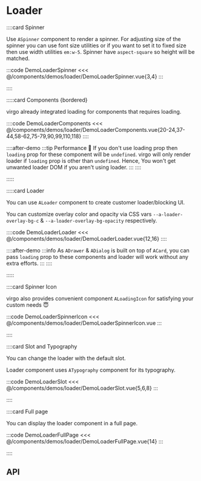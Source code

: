 <script lang="ts" setup>
import api from '@virgo/component-meta/ALoader.json';
</script>

# Loader

<!-- 👉 Spinner -->
::::card Spinner

Use `ASpinner` component to render a spinner. For adjusting size of the spinner you can use font size utilities or if you want to set it to fixed size then use width utilities `em:w-5`. Spinner have `aspect-square` so height will be matched.

:::code DemoLoaderSpinner
<<< @/components/demos/loader/DemoLoaderSpinner.vue{3,4}
:::

::::

<!-- 👉 Components -->
:::::card Components {bordered}

virgo already integrated loading for components that requires loading.

::::code DemoLoaderComponents
<<< @/components/demos/loader/DemoLoaderComponents.vue{20-24,37-44,58-62,75-79,90,99,110,118}
::::

::::after-demo
:::tip Performance 🚀
If you don't use loading prop then `loading` prop for these component will be `undefined`. virgo will only render loader if `loading` prop is other than `undefined`. Hence, You won't get unwanted loader DOM if you aren't using loader.
:::
::::

:::::

<!-- 👉 Loader -->
:::::card Loader

You can use `ALoader` component to create customer loader/blocking UI.

You can customize overlay color and opacity via CSS vars `--a-loader-overlay-bg-c` & `--a-loader-overlay-bg-opacity` respectively.

::::code DemoLoaderLoader
<<< @/components/demos/loader/DemoLoaderLoader.vue{12,16}
::::

::::after-demo
:::info
As `ADrawer` & `ADialog` is built on top of `ACard`, you can pass `loading` prop to these components and loader will work without any extra efforts.
:::
::::

:::::

<!-- 👉 Spinner Icon -->
::::card Spinner Icon

virgo also provides convenient component `ALoadingIcon` for satisfying your custom needs 😇

:::code DemoLoaderSpinnerIcon
<<< @/components/demos/loader/DemoLoaderSpinnerIcon.vue
:::

::::

<!-- 👉 Slot and Typography -->
::::card Slot and Typography

You can change the loader with the default slot.

Loader component uses `ATypography` component for its typography.

:::code DemoLoaderSlot
<<< @/components/demos/loader/DemoLoaderSlot.vue{5,6,8}
:::

::::

<!-- 👉 Full page -->
::::card Full page

You can display the loader component in a full page.

:::code DemoLoaderFullPage
<<< @/components/demos/loader/DemoLoaderFullPage.vue{14}
:::

::::

<!-- 👉 API -->
## API

<Api title="Loader" :api="api"></Api>
